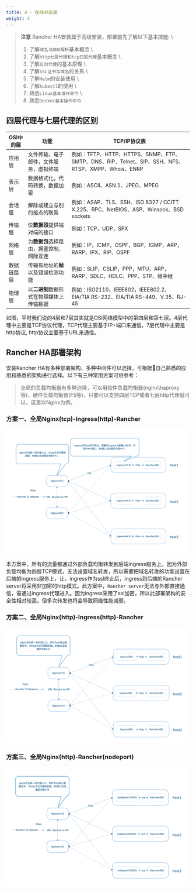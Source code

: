 ```yaml
---
title: 4 - 在线HA安装
weight: 4
---
```


> **注意** Rancher HA安装属于高级安装，部署前先了解以下基本技能: \
> 1. 了解`域名与DNS解析`基本概念 \
> 2. 了解`http七层代理和tcp四层代理`基本概念 \
> 3. 了解`反向代理`的基本原理 \
> 4. 了解`SSL证书与域名`的关系 \
> 5. 了解`Helm`的安装使用 \
> 6. 了解`kubectl`的使用 \
> 7. 熟悉`Linux基本操作命令` \
> 8. 熟悉`Docker基本操作命令`

## 四层代理与七层代理的区别

| OSI中的层     | 功能                                     | TCP/IP协议族                                                 |
| ------------ | ---------------------------------------- | ------------------------------------------------------------ |
| 应用层        | 文件传输，电子邮件，文件服务，虚拟终端   | 例如：TFTP、HTTP、HTTPS、SNMP、FTP、SMTP、DNS、RIP、Telnet、SIP、SSH、NFS、RTSP、XMPP、Whois、ENRP               |
| 表示层        | 数据格式化，代码转换，数据加密           | 例如：ASCII、ASN.1、JPEG、MPEG                                     |
| 会话层        | 解除或建立与别的接点的联系               | 例如：ASAP、TLS、SSH、ISO 8327 / CCITT X.225、RPC、NetBIOS、ASP、Winsock、BSD sockets                 |
| 传输层        | 位**数据段**提供端对端的接口             | 例如：TCP，UDP，SPX                                                |
| 网络层        | 为**数据包**选择路由，拥塞控制、网际互连 | 例如：IP，ICMP，OSPF，BGP，IGMP，ARP，RARP，IPX、RIP、OSPF         |
| 数据链路层     | 传输有地址的**帧**以及错误检测功能       | 例如：SLIP，CSLIP，PPP，MTU，ARP，RARP，SDLC、HDLC、PPP、STP、帧中继 |
| 物理层        | 以**二进制**数据形式在物理媒体上传输数据 | 例如：ISO2110，IEEE802，IEEE802.2，EIA/TIA RS-232、EIA/TIA RS-449、V.35、RJ-45 |

如图，平时我们说的4层和7层其实就是OSI网络模型中的第四层和第七层。4层代理中主要是TCP协议代理，TCP代理主要基于IP+端口来通信。7层代理中主要是http协议, http协议主要基于URL来通信。

## Rancher HA部署架构

安装Rancher HA有多种部署架构、多种中间件可以选择，可根据自己熟悉的应用和熟悉的架构进行选择。以下有三种常用方案可供参考：

>全局的负载均衡器有多种选择，可以用软件负载均衡器(nginx\haproxy等)、硬件负载均衡器(F5等)，只要可以支持四层TCP或者七层http代理就可以，这里以Nginx为例。

### 方案一、全局Nginx(tcp)-Ingress(http)-Rancher

![tcp-http-rancher](images/tcp-http-rancher.png)

本方案中，所有的流量都通过外部负载均衡转发到后端ingress服务上。因为外部负载均衡为四层TCP模式，无法设置域名转发，所以需要把域名转发的功能设置在后端的ingress服务上，让。ingress作为ssl终止后，ingress到后端的Rancher server将采用非加密的http模式。此方案中，`Rancher server`无法与外部直接通信，需通过ingress代理进入。因为ingress采用了ssl加密，所以此部署架构的安全性相对较高。但多次转发也将会导致网络性能减弱。

### 方案二、全局Nginx(http)-Ingress(http)-Rancher

![http-http-rancher](images/http-http-rancher.png)

### 方案三、全局Nginx(http)-Rancher(nodeport)

![http-rancher](images/http-rancher.png)